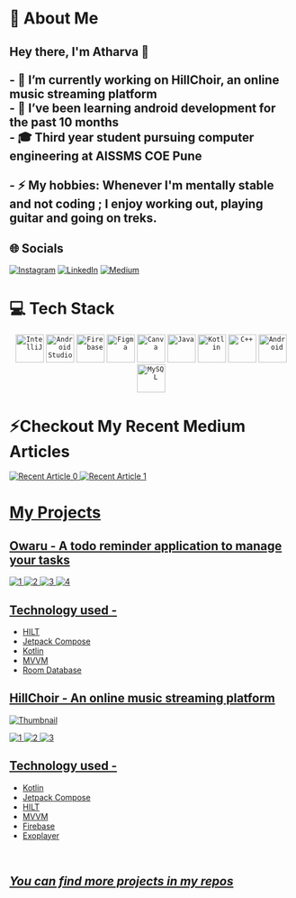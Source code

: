 # 💫 About Me
## Hey there, I'm Atharva 👋<br><br>- 🔭 I’m currently working on HillChoir, an online music streaming platform<br>- 🌱 I’ve been learning android development for the past 10 months<br>- 🎓 Third year student pursuing computer engineering at AISSMS COE Pune<br><br>- ⚡ My hobbies: Whenever I'm mentally stable and not coding ; I enjoy working out, playing guitar and going on treks.


## 🌐 Socials
[![Instagram](https://img.shields.io/badge/Instagram-%23E4405F.svg?logo=Instagram&logoColor=white)](https://www.instagram.com/y._so_s3rious/) [![LinkedIn](https://img.shields.io/badge/LinkedIn-%230077B5.svg?logo=linkedin&logoColor=white)](https://linkedin.com/in/atharva-pajgade-244601290) [![Medium](https://img.shields.io/badge/Medium-12100E?logo=medium&logoColor=white)](https://medium.com/@atharvapajgade) 

# 💻 Tech Stack
<div align="center">
	<code><img width="50" src="https://user-images.githubusercontent.com/25181517/192108890-200809d1-439c-4e23-90d3-b090cf9a4eea.png" alt="IntelliJ" title="IntelliJ"/></code>
	<code><img width="50" src="https://user-images.githubusercontent.com/25181517/192108895-20dc3343-43e3-4a54-a90e-13a4abbc57b9.png" alt="Android Studio" title="Android Studio"/></code>
	<code><img width="50" src="https://user-images.githubusercontent.com/25181517/189716855-2c69ca7a-5149-4647-936d-780610911353.png" alt="Firebase" title="Firebase"/></code>
	<code><img width="50" src="https://user-images.githubusercontent.com/25181517/189715289-df3ee512-6eca-463f-a0f4-c10d94a06b2f.png" alt="Figma" title="Figma"/></code>
	<code><img width="50" src="https://github-production-user-asset-6210df.s3.amazonaws.com/136815194/253220886-02494c7c-de6a-43a6-9293-6369696842ed.png" alt="Canva" title="Canva"/></code>
	<code><img width="50" src="https://user-images.githubusercontent.com/25181517/117201156-9a724800-adec-11eb-9a9d-3cd0f67da4bc.png" alt="Java" title="Java"/></code>
	<code><img width="50" src="https://user-images.githubusercontent.com/25181517/185062810-7ee0c3d2-17f2-4a98-9d8a-a9576947692b.png" alt="Kotlin" title="Kotlin"/></code>
	<code><img width="50" src="https://user-images.githubusercontent.com/25181517/192106073-90fffafe-3562-4ff9-a37e-c77a2da0ff58.png" alt="C++" title="C++"/></code>
	<code><img width="50" src="https://user-images.githubusercontent.com/25181517/117269608-b7dcfb80-ae58-11eb-8e66-6cc8753553f0.png" alt="Android" title="Android"/></code>
	<code><img width="50" src="https://user-images.githubusercontent.com/25181517/183896128-ec99105a-ec1a-4d85-b08b-1aa1620b2046.png" alt="MySQL" title="MySQL"/></code>
</div>

# ⚡Checkout My Recent Medium Articles
 <a target="_blank" href="https://github-readme-medium-recent-article.vercel.app/medium/@atharvapajgade/0"><img src="https://github-readme-medium-recent-article.vercel.app/medium/@atharvapajgade/0" alt="Recent Article 0">
 <a target="_blank" href="https://github-readme-medium-recent-article.vercel.app/medium/@atharvapajgade/1"><img src="https://github-readme-medium-recent-article.vercel.app/medium/@atharvapajgade/1" alt="Recent Article 1">

# My Projects
## Owaru - A todo reminder application to manage your tasks
![1](https://github.com/user-attachments/assets/36268525-bc6b-40a6-9164-e38ea88da10e)
![2](https://github.com/user-attachments/assets/3e0e2010-601d-42be-88ac-140f08888267)
![3](https://github.com/user-attachments/assets/c0797927-9ce8-4875-9a9a-5459d20cae31)
![4](https://github.com/user-attachments/assets/74b10568-a1e1-414d-979e-fc03cb58c753)
## Technology used -
* HILT
* Jetpack Compose
* Kotlin
* MVVM
* Room Database

## HillChoir - An online music streaming platform
![Thumbnail](https://github.com/user-attachments/assets/042395d7-30ad-4e3f-a16e-b2ee2ebc4150)

![1](https://github.com/user-attachments/assets/55a35f1f-8933-492e-98bd-f5fc2973c5c3)
![2](https://github.com/user-attachments/assets/f214fd01-ffe6-4c66-beb7-77e0adca127c)
![3](https://github.com/user-attachments/assets/b08c1d81-7c06-4aae-afc5-32f55ca62eb4)
## Technology used -
* Kotlin
* Jetpack Compose
* HILT
* MVVM
* Firebase
* Exoplayer
<br>

<h2 style="font-size:100% style;"> <i>You can find more projects in my repos </i></h2>
